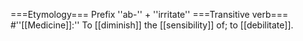 ===Etymology===
Prefix ''ab-'' + ''irritate''
===Transitive verb=== 
#''[[Medicine]]:'' To [[diminish]] the [[sensibility]] of; to [[debilitate]].
